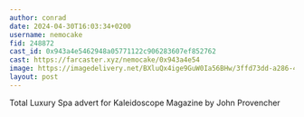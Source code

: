 ```yaml
---
author: conrad
date: 2024-04-30T16:03:34+0200
username: nemocake
fid: 248872
cast_id: 0x943a4e5462948a05771122c906283607ef852762
cast: https://farcaster.xyz/nemocake/0x943a4e54
image: https://imagedelivery.net/BXluQx4ige9GuW0Ia56BHw/3ffd73dd-a286-4e35-8dae-2fe3c6900b00/original
layout: post
---
```


Total Luxury Spa advert for Kaleidoscope Magazine by John Provencher

<img src='https://imagedelivery.net/BXluQx4ige9GuW0Ia56BHw/3ffd73dd-a286-4e35-8dae-2fe3c6900b00/original' alt='' referrerpolicy='no-referrer'/>
